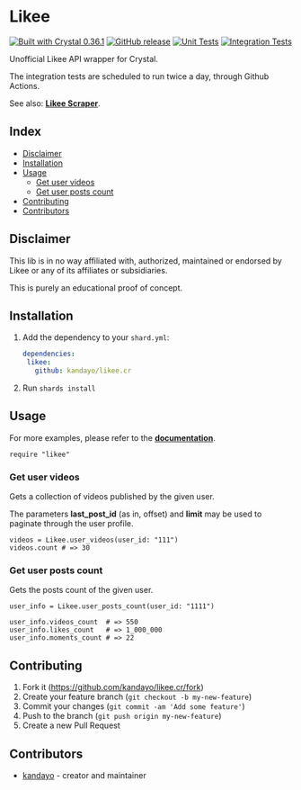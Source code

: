 # Likee

[![Built with Crystal 0.36.1](https://img.shields.io/badge/Crystal-0.36.1-%23333333)](https://crystal-lang.org/)
[![GitHub release](https://img.shields.io/github/release/kandayo/likee.cr.svg?label=Release)](https://github.com/kandayo/likee.cr/releases)
[![Unit Tests](https://github.com/kandayo/likee.cr/workflows/Unit%20Tests/badge.svg)](https://github.com/kandayo/likee.cr/actions)
[![Integration Tests](https://github.com/kandayo/likee.cr/workflows/Integration%20Tests/badge.svg)](https://github.com/kandayo/likee.cr/actions)

Unofficial Likee API wrapper for Crystal.

The integration tests are scheduled to run twice a day, through Github Actions.

See also: [**Likee Scraper**](https://github.com/kandayo/likee-scraper).

## Index

- [Disclaimer](#disclaimer)
- [Installation](#installation)
- [Usage](#usage)
  - [Get user videos](#get-user-videos)
  - [Get user posts count](#get-user-posts-count)
- [Contributing](#contributing)
- [Contributors](#contributors)

## Disclaimer

This lib is in no way affiliated with, authorized, maintained or endorsed by
Likee or any of its affiliates or subsidiaries.

This is purely an educational proof of concept.

## Installation

1. Add the dependency to your `shard.yml`:

   ```yaml
   dependencies:
    likee:
      github: kandayo/likee.cr
   ```

2. Run `shards install`

## Usage

For more examples, please refer to the [**documentation**](https://absolab.xyz/likee.cr).

```crystal
require "likee"
```

### Get user videos

Gets a collection of videos published by the given user.

The parameters **last_post_id** (as in, offset) and **limit** may be used to
paginate through the user profile.

```crystal
videos = Likee.user_videos(user_id: "111")
videos.count # => 30
```

### Get user posts count

Gets the posts count of the given user.

```crystal
user_info = Likee.user_posts_count(user_id: "1111")

user_info.videos_count  # => 550
user_info.likes_count   # => 1_000_000
user_info.moments_count # => 22
```

## Contributing

1. Fork it (<https://github.com/kandayo/likee.cr/fork>)
2. Create your feature branch (`git checkout -b my-new-feature`)
3. Commit your changes (`git commit -am 'Add some feature'`)
4. Push to the branch (`git push origin my-new-feature`)
5. Create a new Pull Request

## Contributors

- [kandayo](https://github.com/kandayo) - creator and maintainer
